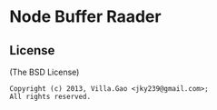 # Node Buffer Raader

## License

(The BSD License)

    Copyright (c) 2013, Villa.Gao <jky239@gmail.com>;
    All rights reserved.
